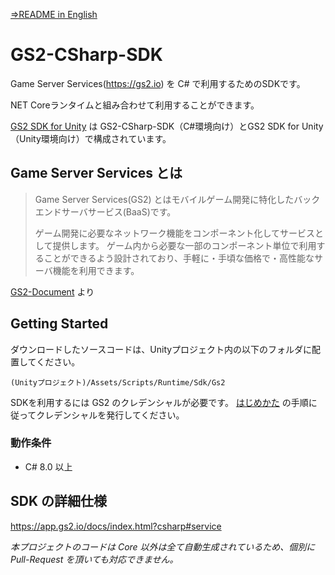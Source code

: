 [⇒README in English](README-en.md)

# GS2-CSharp-SDK

Game Server Services(https://gs2.io) を C# で利用するためのSDKです。

NET Coreランタイムと組み合わせて利用することができます。

[GS2 SDK for Unity](https://github.com/gs2io/gs2-sdk-for-unity) は GS2-CSharp-SDK（C#環境向け）とGS2 SDK for Unity（Unity環境向け）で構成されています。

## Game Server Services とは

> Game Server Services(GS2) とはモバイルゲーム開発に特化したバックエンドサーバサービス(BaaS)です。
>
> ゲーム開発に必要なネットワーク機能をコンポーネント化してサービスとして提供します。 ゲーム内から必要な一部のコンポーネント単位で利用することができるよう設計されており、手軽に・手頃な価格で・高性能なサーバ機能を利用できます。

[GS2-Document](https://app.gs2.io/docs/index.html) より

## Getting Started

ダウンロードしたソースコードは、Unityプロジェクト内の以下のフォルダに配置してください。

`(Unityプロジェクト)/Assets/Scripts/Runtime/Sdk/Gs2`

SDKを利用するには GS2 のクレデンシャルが必要です。
[はじめかた](https://app.gs2.io/docs/index.html#get-start) の手順に従ってクレデンシャルを発行してください。

### 動作条件

- C# 8.0 以上

## SDK の詳細仕様

https://app.gs2.io/docs/index.html?csharp#service

*本プロジェクトのコードは Core 以外は全て自動生成されているため、個別に Pull-Request を頂いても対応できません。*
